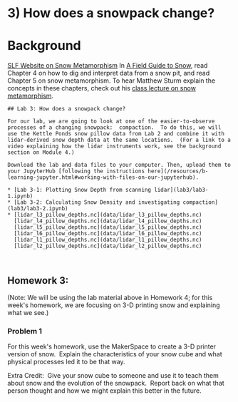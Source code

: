 # 3) How does a snowpack change?

# Background
[SLF Website on Snow Metamorphism](https://www.slf.ch/en/snow/snow-as-a-material/snow-metamorphism.html)
In [A Field Guide to Snow](https://www.amazon.com/Field-Guide-Snow-Snowy-Owl/dp/1602234140/), read Chapter 4 on how to dig and interpret data from a snow pit, and read Chapter 5 on snow metamorphism.
To hear Matthew Sturm explain the concepts in these chapters, check out his [class lecture on snow metamorphism](https://www.youtube.com/watch?v=tg2v1DC5Nrk&list=PLPG5Ed5L1SY4RpFe-55WAlFZ58-TwwrWw&index=5).

```note
## Lab 3: How does a snowpack change?

For our lab, we are going to look at one of the easier-to-observe processes of a changing snowpack:  compaction.  To do this, we will use the Kettle Ponds snow pillow data from Lab 2 and combine it with lidar-derived snow depth data at the same locations.  (For a link to a video explaining how the lidar instruments work, see the background section on Module 4.)

Download the lab and data files to your computer. Then, upload them to your JupyterHub [following the instructions here](/resources/b-learning-jupyter.html#working-with-files-on-our-jupyterhub).

* [Lab 3-1: Plotting Snow Depth from scanning lidar](lab3/lab3-1.ipynb)
* [Lab 3-2: Calculating Snow Density and investigating compaction](lab3/lab3-2.ipynb)
* [lidar_l3_pillow_depths.nc](data/lidar_l3_pillow_depths.nc)
  [lidar_l4_pillow_depths.nc](data/lidar_l4_pillow_depths.nc)
  [lidar_l5_pillow_depths.nc](data/lidar_l5_pillow_depths.nc)
  [lidar_l6_pillow_depths.nc](data/lidar_l6_pillow_depths.nc)
  [lidar_l1_pillow_depths.nc](data/lidar_l1_pillow_depths.nc)
  [lidar_l2_pillow_depths.nc](data/lidar_l2_pillow_depths.nc)



```

## Homework 3: 
(Note:  We will be using the lab material above in Homework 4; for this week's homework, we are focusing on 3-D printing snow and explaining what we see.)

### Problem 1
For this week's homework, use the MakerSpace to create a 3-D printer version of snow.  Explain the characteristics of your snow cube and what physical processes led it to be that way.

Extra Credit:  Give your snow cube to someone and use it to teach them about snow and the evolution of the snowpack.  Report back on what that person thought and how we might explain this better in the future.

